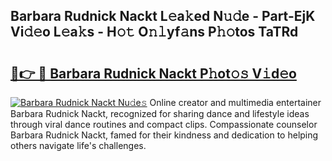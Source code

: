 ## Barbara Rudnick Nackt L𝚎a𝚔ed N𝚞𝚍e - Part-EjK Vi𝚍𝚎o L𝚎a𝚔s - H𝚘𝚝 O𝚗𝚕yf𝚊ns P𝚑𝚘tos TaTRd

# <h2><a href="http://kf4104.oniu.top/?m=Barbara+Rudnick+Nackt">🔗👉 🔴 Barbara Rudnick Nackt P𝚑ot𝚘𝚜 V𝚒d𝚎o</a></h2>

[![Barbara Rudnick Nackt Nu𝚍e𝚜](https://i.imgur.com/0qMVB7G.gif)](http://kf4104.oniu.top/?m=Barbara+Rudnick+Nackt)
Online creator and multimedia entertainer Barbara Rudnick Nackt, recognized for sharing dance and lifestyle ideas through viral dance routines and compact clips. Compassionate counselor Barbara Rudnick Nackt, famed for their kindness and dedication to helping others navigate life's challenges.  
